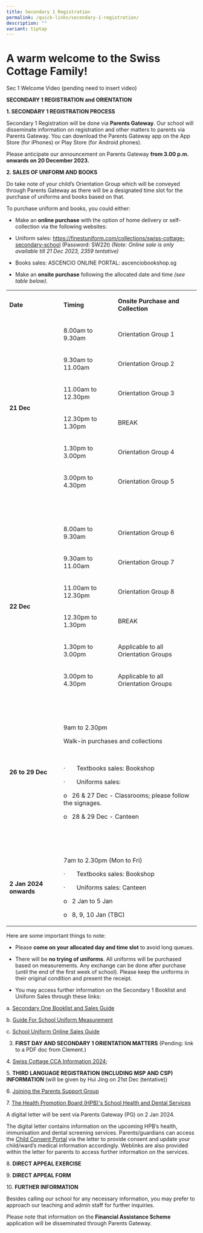 ```yaml
---
title: Secondary 1 Registration
permalink: /quick-links/secondary-1-registration/
description: ""
variant: tiptap
---
```

<h1><strong>A warm welcome to the Swiss Cottage Family</strong>!</h1><p>Sec 1 Welcome Video (pending need to insert video)</p><p><strong>SECONDARY 1 REGISTRATION and ORIENTATION</strong></p><p><strong>1. SECONDARY 1 REGISTRATION PROCESS</strong>&nbsp;</p><p>Secondary 1 Registration will be done via <strong>Parents Gateway</strong>. Our school will disseminate information on registration and other matters to parents via Parents Gateway. You can download the Parents Gateway app on the App Store (for iPhones) or Play Store (for Android phones).</p><p>Please anticipate our announcement on Parents Gateway <strong>from 3.00 p.m. onwards on 20 December 2023.</strong>&nbsp;</p><p><strong>2. SALES OF UNIFORM AND BOOKS</strong></p><p>Do take note of your child’s Orientation Group which will be conveyed through Parents Gateway as there will be a designated time slot for the purchase of uniforms and books based on that.</p><p>To purchase uniform and books, you could either:</p><ul><li><p>Make an <strong>online purchase</strong> with the option of home delivery or self-collection via the following websites:</p></li><li><p>Uniform sales: <a href="https://finestuniform.com/collections/swiss-cottage-secondary-school" rel="noopener noreferrer nofollow" target="_blank">https://finestuniform.com/collections/swiss-cottage-secondary-school</a> (Password: SW22t) <em>(Note: Online sale is only available till 21 Dec 2023, 2359 tentative)</em></p></li><li><p>Books sales: ASCENCIO ONLINE PORTAL: ascenciobookshop.sg&nbsp;</p></li><li><p>Make an <strong>onsite purchase</strong> following the allocated date and time <em>(see table below)</em>.</p></li></ul><table><tbody><tr><td rowspan="1" colspan="1"><p><strong>Date</strong></p></td><td rowspan="1" colspan="1"><p><strong>Timing</strong></p></td><td rowspan="1" colspan="1"><p><strong>Onsite Purchase and Collection</strong></p></td></tr><tr><td rowspan="6" colspan="1"><p><strong>21 Dec</strong></p></td><td rowspan="1" colspan="1"><p>8.00am to 9.30am</p></td><td rowspan="1" colspan="1"><p>Orientation Group 1</p></td></tr><tr><td rowspan="1" colspan="1"><p>9.30am to 11.00am</p></td><td rowspan="1" colspan="1"><p>Orientation Group 2</p></td></tr><tr><td rowspan="1" colspan="1"><p>11.00am to 12.30pm</p></td><td rowspan="1" colspan="1"><p>Orientation Group 3</p></td></tr><tr><td rowspan="1" colspan="1"><p>12.30pm to 1.30pm</p></td><td rowspan="1" colspan="1"><p>BREAK</p></td></tr><tr><td rowspan="1" colspan="1"><p>1.30pm to 3.00pm</p></td><td rowspan="1" colspan="1"><p>Orientation Group 4</p></td></tr><tr><td rowspan="1" colspan="1"><p>3.00pm to 4.30pm</p></td><td rowspan="1" colspan="1"><p>Orientation Group 5</p></td></tr><tr><td rowspan="1" colspan="3"><p><strong>&nbsp;</strong></p></td></tr><tr><td rowspan="6" colspan="1"><p><strong>22 Dec</strong></p></td><td rowspan="1" colspan="1"><p>8.00am to 9.30am</p></td><td rowspan="1" colspan="1"><p>Orientation Group 6</p></td></tr><tr><td rowspan="1" colspan="1"><p>9.30am to 11.00am</p></td><td rowspan="1" colspan="1"><p>Orientation Group 7</p></td></tr><tr><td rowspan="1" colspan="1"><p>11.00am to 12.30pm</p></td><td rowspan="1" colspan="1"><p>Orientation Group 8</p></td></tr><tr><td rowspan="1" colspan="1"><p>12.30pm to 1.30pm</p></td><td rowspan="1" colspan="1"><p>BREAK</p></td></tr><tr><td rowspan="1" colspan="1"><p>1.30pm to 3.00pm</p></td><td rowspan="1" colspan="1"><p>Applicable to all Orientation Groups</p></td></tr><tr><td rowspan="1" colspan="1"><p>3.00pm to 4.30pm</p></td><td rowspan="1" colspan="1"><p>Applicable to all Orientation Groups</p></td></tr><tr><td rowspan="1" colspan="3"><p><strong>&nbsp;</strong></p></td></tr><tr><td rowspan="1" colspan="1"><p><strong>26 to 29 Dec</strong></p></td><td rowspan="1" colspan="2"><p>9am to 2.30pm</p><p>Walk-in purchases and collections</p><p>&nbsp;</p><p>·&nbsp;&nbsp;&nbsp;&nbsp;&nbsp;&nbsp; Textbooks sales: Bookshop</p><p>·&nbsp;&nbsp;&nbsp;&nbsp;&nbsp;&nbsp; Uniforms sales:</p><p>o&nbsp;&nbsp; 26 &amp; 27 Dec - Classrooms; please follow the signages.</p><p>o&nbsp;&nbsp; 28 &amp; 29 Dec - Canteen</p></td></tr><tr><td rowspan="1" colspan="3"><p><strong>&nbsp;</strong></p></td></tr><tr><td rowspan="1" colspan="1"><p><strong>2 Jan 2024 onwards</strong></p></td><td rowspan="1" colspan="2"><p>7am to 2.30pm (Mon to Fri)</p><p>·&nbsp;&nbsp;&nbsp;&nbsp;&nbsp;&nbsp; Textbooks sales: Bookshop</p><p>·&nbsp;&nbsp;&nbsp;&nbsp;&nbsp;&nbsp; Uniforms sales: Canteen</p><p>o&nbsp;&nbsp; 2 Jan to 5 Jan</p><p>o&nbsp;&nbsp; 8, 9, 10 Jan (TBC)</p></td></tr></tbody></table><p>Here are some important things to note:</p><ul data-tight="true" class="tight"><li><p>Please <strong>come on your allocated day and time slot</strong> to avoid long queues.</p></li><li><p>There will be <strong>no trying of uniforms</strong>. All uniforms will be purchased based on measurements. Any exchange can be done after purchase (until the end of the first week of school). Please keep the uniforms in their original condition and present the receipt.</p></li><li><p>You may access further information on the Secondary 1 Booklist and Uniform Sales through these links:&nbsp;</p></li></ul><p>a. <a href="/files/Secondary%201%20Registration/Swiss_Cottage_Secondary_School_Booklist_2024_FINAL_Sec_1__14_Dec_.pdf" rel="noopener noreferrer nofollow" target="_blank">Secondary One Booklist and Sales Guide</a></p><p>b. <a href="/files/Secondary%201%20Registration/Guide_For_School_Uniform_Measurement__included_as_per_2023_.pdf" rel="noopener noreferrer nofollow" target="_blank">Guide For School Uniform Measurement</a></p><p>c. <a href="/files/Secondary%201%20Registration/Swiss_Uniform___Sale_of_Uniform_Guide.pdf" rel="noopener noreferrer nofollow" target="_blank">School Uniform Online Sales Guide</a></p><ol start="3" data-tight="true" class="tight"><li><p><strong>FIRST DAY AND SECONDARY 1 ORIENTATION MATTERS</strong> (Pending: link to a PDF doc from Clement.)</p></li></ol><p>4. <a href="/files/Secondary%201%20Registration/A4___CCA_Information_2024.pdf" rel="noopener noreferrer nofollow" target="_blank">Swiss Cottage CCA Information 2024</a>;</p><p>5. <strong>THIRD LANGUAGE REGISTRATION (INCLUDING MSP AND CSP) INFORMATION</strong> (will be given by Hui Jing on 21st Dec (tentative))</p><p>6. <a href="https://www.swisscottagesec.moe.edu.sg/swiss-partnerships/parents-support-group-psg/" rel="noopener noreferrer nofollow" target="_blank">Joining the Parents Support Group</a></p><p>7. <a href="/files/Secondary 1 Registration/2024_S1_Consent_Letter___HPB.pdf" rel="noopener noreferrer nofollow" target="_blank">The Health Promotion Board (HPB)'s School Health and Dental Services</a></p><p>A digital letter will be sent via Parents Gateway (PG) on 2 Jan 2024.</p><p>The digital letter contains information on the upcoming HPB’s health, immunisation and dental screening services. Parents/guardians can access the <a href="https://childconsent.hpb.gov.sg/" rel="noopener noreferrer nofollow" target="_blank">Child Consent Portal</a> via the letter to provide consent and update your child/ward’s medical information accordingly. Weblinks are also provided within the letter for parents to access further information on the services.</p><p>8. <strong>DIRECT APPEAL EXERCISE</strong></p><p>9. <strong>DIRECT APPEAL FORM</strong></p><p>10. <strong>FURTHER INFORMATION</strong>&nbsp;</p><p>Besides calling our school for any necessary information, you may prefer to approach our teaching and admin staff for further inquiries.</p><p>Please note that information on the <strong>Financial Assistance Scheme</strong> application will be disseminated through Parents Gateway.</p>